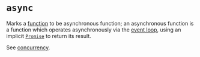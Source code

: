 # `async`

Marks a [function][concept-functions] to be asynchronous function; an asynchronous function is a function which operates asynchronously via the [event loop][concept-event-loop], using an implicit [`Promise`][global-objects-promise] to return its result.

See [concurrency][concept-concurrency].

[concept-concurrency]: ../info/concurrency.md
[concept-event-loop]: ../info/event_loop.md
[concept-functions]: ../../../../reference/concepts/functions.md
[global-objects-promise]: ../objects/promise.md

